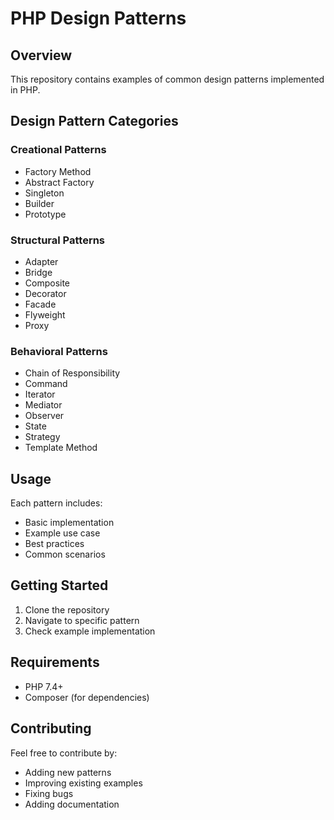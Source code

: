 # PHP Design Patterns

## Overview
This repository contains examples of common design patterns implemented in PHP.

## Design Pattern Categories

### Creational Patterns
- Factory Method
- Abstract Factory
- Singleton
- Builder
- Prototype

### Structural Patterns
- Adapter
- Bridge
- Composite
- Decorator
- Facade
- Flyweight
- Proxy

### Behavioral Patterns
- Chain of Responsibility
- Command
- Iterator
- Mediator
- Observer
- State
- Strategy
- Template Method

## Usage
Each pattern includes:
- Basic implementation
- Example use case
- Best practices
- Common scenarios

## Getting Started
1. Clone the repository
2. Navigate to specific pattern
3. Check example implementation

## Requirements
- PHP 7.4+
- Composer (for dependencies)

## Contributing
Feel free to contribute by:
- Adding new patterns
- Improving existing examples
- Fixing bugs
- Adding documentation

